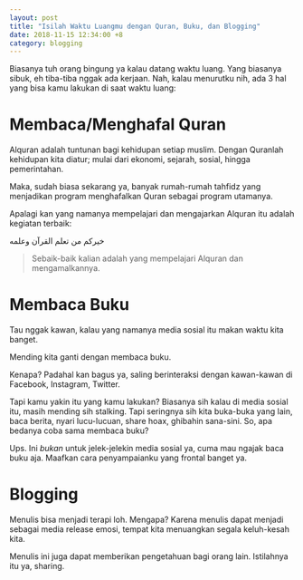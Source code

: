 ```yaml
---
layout: post
title: "Isilah Waktu Luangmu dengan Quran, Buku, dan Blogging"
date: 2018-11-15 12:34:00 +8
category: blogging
---
```


Biasanya tuh orang bingung ya kalau datang waktu luang. Yang biasanya sibuk, eh tiba-tiba nggak ada kerjaan. Nah, kalau menurutku nih, ada 3 hal yang bisa kamu lakukan di saat waktu luang:

# Membaca/Menghafal Quran

Alquran adalah tuntunan bagi kehidupan setiap muslim. Dengan Quranlah kehidupan kita diatur; mulai dari ekonomi, sejarah, sosial, hingga pemerintahan.

Maka, sudah biasa sekarang ya, banyak rumah-rumah tahfidz yang menjadikan program menghafalkan Quran sebagai program utamanya.

Apalagi kan yang namanya mempelajari dan mengajarkan Alquran itu adalah kegiatan terbaik:

خيركم من تعلم القرآن وعلمه

> Sebaik-baik kalian adalah yang mempelajari Alquran dan mengamalkannya.

# Membaca Buku

Tau nggak kawan, kalau yang namanya media sosial itu makan waktu kita banget.

Mending kita ganti dengan membaca buku.

Kenapa? Padahal kan bagus ya, saling berinteraksi dengan kawan-kawan di Facebook, Instagram, Twitter.

Tapi kamu yakin itu yang kamu lakukan? Biasanya sih kalau di media sosial itu, masih mending sih stalking. Tapi seringnya sih kita buka-buka yang lain, baca berita, nyari lucu-lucuan, share hoax, ghibahin sana-sini. So, apa bedanya coba sama membaca buku?

Ups. Ini _bukan_ untuk jelek-jelekin media sosial ya, cuma mau ngajak baca buku aja. Maafkan cara penyampaianku yang frontal banget ya.

# Blogging

Menulis bisa menjadi terapi loh. Mengapa? Karena menulis dapat menjadi sebagai media release emosi, tempat kita menuangkan segala keluh-kesah kita.

Menulis ini juga dapat memberikan pengetahuan bagi orang lain. Istilahnya itu ya, sharing.